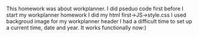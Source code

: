 This homework was about workplanner.
I did pseduo code first before I start my workplanner homework
I did my html first->JS->style.css
I used backgroud image for my workplanner header
I had a difficult time to set up a current time, date and year.
It works functionally now:)

